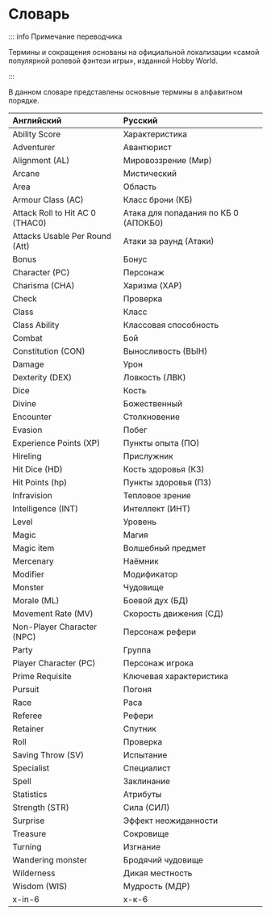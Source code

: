 # Словарь

::: info Примечание переводчика

Термины и сокращения основаны на официальной локализации «самой популярной ролевой фэнтези игры», изданной Hobby World.

:::

В данном словаре представлены основные термины в алфавитном порядке.

| Английский                      | Русский                              |
| :------------------------------ | :----------------------------------- |
| Ability Score                   | Характеристика                       |
| Adventurer                      | Авантюрист                           |
| Alignment (AL)                  | Мировоззрение (Мир)                  |
| Arcane                          | Мистический                          |
| Area                            | Область                              |
| Armour Class (AC)               | Класс брони (КБ)                     |
| Attack Roll to Hit AC 0 (THAC0) | Атака для попадания по КБ 0 (АПОКБ0) |
| Attacks Usable Per Round (Att)  | Атаки за раунд (Атаки)               |
| Bonus                           | Бонус                                |
| Character (PC)                  | Персонаж                             |
| Charisma (CHA)                  | Харизма (ХАР)                        |
| Check                           | Проверка                             |
| Class                           | Класс                                |
| Class Ability                   | Классовая способность                |
| Combat                          | Бой                                  |
| Constitution (CON)              | Выносливость (ВЫН)                   |
| Damage                          | Урон                                 |
| Dexterity (DEX)                 | Ловкость (ЛВК)                       |
| Dice                            | Кость                                |
| Divine                          | Божественный                         |
| Encounter                       | Столкновение                         |
| Evasion                         | Побег                                |
| Experience Points (XP)          | Пункты опыта (ПО)                    |
| Hireling                        | Прислужник                           |
| Hit Dice (HD)                   | Кость здоровья (КЗ)                  |
| Hit Points (hp)                 | Пункты здоровья (ПЗ)                 |
| Infravision                     | Тепловое зрение                      |
| Intelligence (INT)              | Интеллект (ИНТ)                      |
| Level                           | Уровень                              |
| Magic                           | Магия                                |
| Magic item                      | Волшебный предмет                    |
| Mercenary                       | Наёмник                              |
| Modifier                        | Модификатор                          |
| Monster                         | Чудовище                             |
| Morale (ML)                     | Боевой дух (БД)                      |
| Movement Rate (MV)              | Скорость движения (СД)               |
| Non-Player Character (NPC)      | Персонаж рефери                      |
| Party                           | Группа                               |
| Player Character (PC)           | Персонаж игрока                      |
| Prime Requisite                 | Ключевая характеристика              |
| Pursuit                         | Погоня                               |
| Race                            | Раса                                 |
| Referee                         | Рефери                               |
| Retainer                        | Спутник                              |
| Roll                            | Проверка                             |
| Saving Throw (SV)               | Испытание                            |
| Specialist                      | Специалист                           |
| Spell                           | Заклинание                           |
| Statistics                      | Атрибуты                             |
| Strength (STR)                  | Сила (СИЛ)                           |
| Surprise                        | Эффект неожиданности                 |
| Treasure                        | Сокровище                            |
| Turning                         | Изгнание                             |
| Wandering monster               | Бродячий чудовище                    |
| Wilderness                      | Дикая местность                      |
| Wisdom (WIS)                    | Мудрость (МДР)                       |
| x-in-6                          | x-к-6                                |
